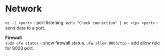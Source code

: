 # Network

`nc -l <port>` - port listening.
`echo "Check connection" | nc <ip> <port>` - send data to a port.

**Firewall**  
`sudo ufw status` - show firewall status.
`ufw allow 9003/tcp` - add allow rule for 9003 port.

